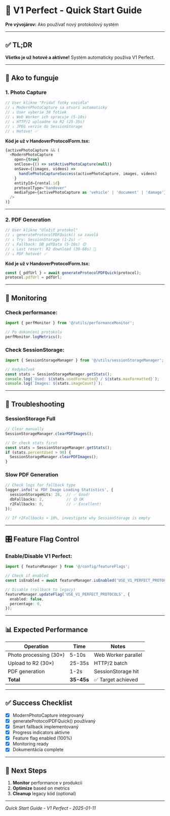 # 🚀 V1 Perfect - Quick Start Guide

**Pre vývojárov:** Ako používať nový protokolový systém

---

## ✅ TL;DR

**Všetko je už hotové a aktívne!** Systém automaticky používa V1 Perfect.

---

## 🎯 Ako to funguje

### 1. Photo Capture

```typescript
// User klikne "Pridať fotky vozidla"
// ↓ ModernPhotoCapture sa otvorí automaticky
// ↓ User vyberie 30 fotiek
// ↓ Web Worker ich spracuje (5-10s)
// ↓ HTTP/2 uploadne na R2 (25-35s)
// ↓ JPEG verzie do SessionStorage
// ↓ Hotovo! ✅
```

**Kód je už v HandoverProtocolForm.tsx:**
```typescript
{activePhotoCapture && (
  <ModernPhotoCapture
    open={true}
    onClose={() => setActivePhotoCapture(null)}
    onSave={(images, videos) =>
      handlePhotoCaptureSuccess(activePhotoCapture, images, videos)
    }
    entityId={rental.id}
    protocolType="handover"
    mediaType={activePhotoCapture as 'vehicle' | 'document' | 'damage'}
  />
)}
```

---

### 2. PDF Generation

```typescript
// User klikne "Uložiť protokol"
// ↓ generateProtocolPDFQuick() sa zavolá
// ↓ Try: SessionStorage (1-2s) ✅
// ↓ Fallback: DB pdfData (5-10s) 🟡
// ↓ Last resort: R2 download (30-60s) 🔴
// ↓ PDF hotové! ✅
```

**Kód je už v HandoverProtocolForm.tsx:**
```typescript
const { pdfUrl } = await generateProtocolPDFQuick(protocol);
protocol.pdfUrl = pdfUrl;
```

---

## 🔧 Monitoring

### Check performance:
```typescript
import { perfMonitor } from '@/utils/performanceMonitor';

// Po dokončení protokolu
perfMonitor.logMetrics();
```

### Check SessionStorage:
```typescript
import { SessionStorageManager } from '@/utils/sessionStorageManager';

// Kedykoľvek
const stats = SessionStorageManager.getStats();
console.log(`Used: ${stats.usedFormatted} / ${stats.maxFormatted}`);
console.log(`Images: ${stats.imageCount}`);
```

---

## 🐛 Troubleshooting

### SessionStorage Full
```typescript
// Clear manually
SessionStorageManager.clearPDFImages();

// Or check stats first
const stats = SessionStorageManager.getStats();
if (stats.percentUsed > 90) {
  SessionStorageManager.clearPDFImages();
}
```

### Slow PDF Generation
```typescript
// Check logs for fallback type
logger.info('📊 PDF Image Loading Statistics', {
  sessionStorageHits: 28,  // ✅ Good!
  dbFallbacks: 2,          // 🟡 OK
  r2Fallbacks: 0,          // ✅ Excellent!
});

// If r2Fallbacks > 10%, investigate why SessionStorage is empty
```

---

## 🎛️ Feature Flag Control

### Enable/Disable V1 Perfect:
```typescript
import { featureManager } from '@/config/featureFlags';

// Check if enabled
const isEnabled = await featureManager.isEnabled('USE_V1_PERFECT_PROTOCOLS');

// Disable (rollback to legacy)
featureManager.updateFlag('USE_V1_PERFECT_PROTOCOLS', {
  enabled: false,
  percentage: 0,
});
```

---

## 📊 Expected Performance

| Operation | Time | Notes |
|-----------|------|-------|
| Photo processing (30×) | 5-10s | Web Worker parallel |
| Upload to R2 (30×) | 25-35s | HTTP/2 batch |
| PDF generation | 1-2s | SessionStorage hit |
| **Total** | **35-45s** | ✅ Target achieved |

---

## ✅ Success Checklist

- [x] ModernPhotoCapture integrovaný
- [x] generateProtocolPDFQuick() používaný
- [x] Smart fallback implementovaný
- [x] Progress indicators aktívne
- [x] Feature flag enabled (100%)
- [x] Monitoring ready
- [x] Dokumentácia complete

---

## 🚀 Next Steps

1. **Monitor** performance v produkcii
2. **Optimize** based on metrics
3. **Cleanup** legacy kód (optional)

---

*Quick Start Guide - V1 Perfect - 2025-01-11*

